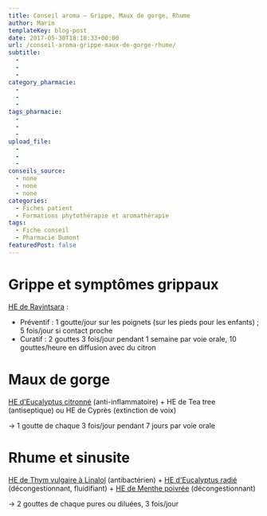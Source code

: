```yaml
---
title: Conseil aroma – Grippe, Maux de gorge, Rhume
author: Marin
templateKey: blog-post
date: 2017-05-30T18:10:33+00:00
url: /conseil-aroma-grippe-maux-de-gorge-rhume/
subtitle:
  -
  -
  -
category_pharmacie:
  -
  -
  -
tags_pharmacie:
  -
  -
  -
upload_file:
  -
  -
  -
conseils_source:
  - none
  - none
  - none
categories:
  - Fiches patient
  - Formations phytothérapie et aromathérapie
tags:
  - Fiche conseil
  - Pharmacie Dumont
featuredPost: false
---
```


# Grippe et symptômes grippaux

[HE de Ravintsara][1] :

- Préventif : 1 goutte/jour sur les poignets (sur les pieds pour les enfants) ; 5 fois/jour si contact proche
- Curatif : 2 gouttes 3 fois/jour pendant 1 semaine par voie orale, 10 gouttes/heure en diffusion avec du citron

# Maux de gorge

[HE d'Eucalyptus citronné][2] (anti-inflammatoire) + HE de Tea tree (antiseptique) ou HE de Cyprès (extinction de voix)

→ 1 goutte de chaque 3 fois/jour pendant 7 jours par voie orale

# Rhume et sinusite

[HE de Thym vulgaire à Linalol][3] (antibactérien) + [HE d'Eucalyptus radié][4] (décongestionnant, fluidifiant) + [HE de Menthe poivrée][5] (décongestionnant)

→ 2 gouttes de chaque pures ou diluées, 3 fois/jour

[1]: http://pharmacie.marionetmarin.fr/aromatherapie/ravintsara/
[2]: http://pharmacie.marionetmarin.fr/aromatherapie/eucalyptus-citronne/
[3]: http://pharmacie.marionetmarin.fr/aromatherapie/thym-vulgaire-linalol/
[4]: http://pharmacie.marionetmarin.fr/aromatherapie/eucalyptus-radie/
[5]: http://pharmacie.marionetmarin.fr/aromatherapie/menthe-poivree/
